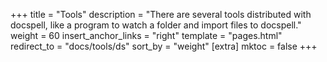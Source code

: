+++
title = "Tools"
description = "There are several tools distributed with docspell, like a program to watch a folder and import files to docspell."
weight = 60
insert_anchor_links = "right"
template = "pages.html"
redirect_to = "docs/tools/ds"
sort_by = "weight"
[extra]
mktoc = false
+++
